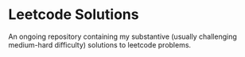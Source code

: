 # Leetcode Solutions
An ongoing repository containing my substantive (usually challenging medium-hard difficulty) solutions to leetcode problems.